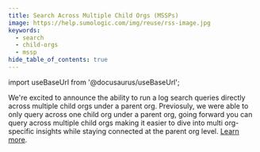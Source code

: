 ```yaml
---
title: Search Across Multiple Child Orgs (MSSPs)
image: https://help.sumologic.com/img/reuse/rss-image.jpg
keywords:
  - search
  - child-orgs
  - mssp
hide_table_of_contents: true    
---
```


import useBaseUrl from '@docusaurus/useBaseUrl';

We're excited to announce the ability to run a log search queries directly across multiple child orgs under a parent org. Previosuly, we were able to only query across one child org under a parent org, going forward you can query across multiple child orgs making it easier to dive into multi org-specific insights while staying connected at the parent org level. [Learn more](/docs/search/search-across-child-orgs).